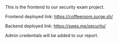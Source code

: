 This is the frontend to our security exam project.

Frontend deployed link: https://coffeeroom.surge.sh/

Backend deployed link: https://swes.me/security/

Admin credentials will be added to our report.
